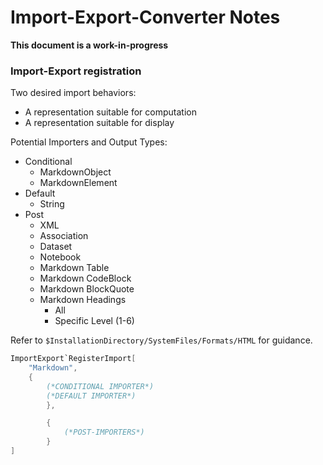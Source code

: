 # **Import-Export-Converter Notes**

**This document is a work-in-progress**

### Import-Export registration

Two desired import behaviors:
- A representation suitable for computation
- A representation suitable for display

Potential Importers and Output Types:
- Conditional
	- MarkdownObject
	- MarkdownElement
- Default
	- String
- Post
	- XML
	- Association
	- Dataset
	- Notebook
	- Markdown Table
	- Markdown CodeBlock
	- Markdown BlockQuote
	- Markdown Headings
		- All
		- Specific Level (1-6)

Refer to `$InstallationDirectory/SystemFiles/Formats/HTML` for guidance.

```Mathematica
ImportExport`RegisterImport[
	"Markdown",
	{
		(*CONDITIONAL IMPORTER*)
		(*DEFAULT IMPORTER*)
		},

		{
			(*POST-IMPORTERS*)
		}
]
```
